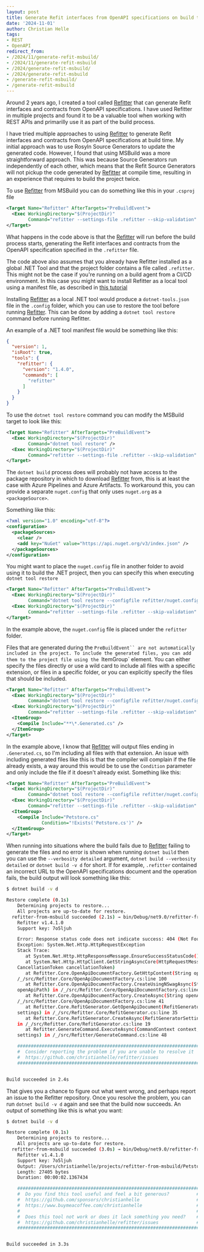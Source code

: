 ```yaml
---
layout: post
title: Generate Refit interfaces from OpenAPI specifications on build time with MSBuild
date: '2024-11-01'
author: Christian Helle
tags: 
- REST
- OpenAPI
redirect_from:
- /2024/11/generate-refit-msbuild/
- /2024/11/generate-refit-msbuild
- /2024/generate-refit-msbuild/
- /2024/generate-refit-msbuild
- /generate-refit-msbuild/
- /generate-refit-msbuild
---
```


Around 2 years ago, I created a tool called [Refitter](https://github.com/christianhelle/refitter) that can generate Refit interfaces and contracts from OpenAPI specifications. I have used Refitter in multiple projects and found it to be a valuable tool when working with REST APIs and primarilly use it as part of the build process. 

I have tried multiple approaches to using [Refitter](https://github.com/christianhelle/refitter) to generate Refit interfaces and contracts from OpenAPI specifications at build time. My initial approach was to use Rosyln Source Generators to update the generated code. However, I found that using MSBuild was a more straightforward approach. This was because Source Generators run independently of each other, which means that the Refit Source Generators will not pickup the code generated by [Refitter](https://github.com/christianhelle/refitter) at compile time, resulting in an experience that requires to build the project twice.

To use [Refitter](https://github.com/christianhelle/refitter) from MSBuild you can do something like this in your `.csproj` file

```xml
<Target Name="Refitter" AfterTargets="PreBuildEvent">
  <Exec WorkingDirectory="$(ProjectDir)"
        Command="refitter --settings-file .refitter --skip-validation" />
</Target>
```

What happens in the code above is that the [Refitter](https://github.com/christianhelle/refitter) will run before the build process starts, generating the Refit interfaces and contracts from the OpenAPI specification specified in the `.refitter` file.

The code above also assumes that you already have Refitter installed as a global .NET Tool and that the project folder contains a file called `.refitter`. This might not be the case if you're running on a build agent from a CI/CD environment. In this case you might want to install Refitter as a local tool using a manifest file, as described in [this tutorial](https://learn.microsoft.com/en-us/dotnet/core/tools/local-tools-how-to-use?WT.mc_id=DT-MVP-5004822)

Installing [Refitter](https://github.com/christianhelle/refitter) as a local .NET tool would produce a `dotnet-tools.json` file in the `.config` folder, which you can use to restore the tool before running [Refitter](https://github.com/christianhelle/refitter). This can be done by adding a `dotnet tool restore` command before running Refitter.

An example of a .NET tool manifest file would be something like this:

```json
{
  "version": 1,
  "isRoot": true,
  "tools": {
    "refitter": {
      "version": "1.4.0",
      "commands": [
        "refitter"
      ]
    }
  }
}
```

To use the `dotnet tool restore` command you can modify the MSBuild target to look like this:

```xml
<Target Name="Refitter" AfterTargets="PreBuildEvent">
  <Exec WorkingDirectory="$(ProjectDir)"
        Command="dotnet tool restore" />
  <Exec WorkingDirectory="$(ProjectDir)"
        Command="refitter --settings-file .refitter --skip-validation" />
</Target>
```

The `dotnet build` process does will probably not have access to the package repository in which to download [Refitter](https://github.com/christianhelle/refitter) from, this is at least the case with Azure Pipelines and Azure Artifacts. To workaround this, you can provide a separate `nuget.config` that only uses `nuget.org` as a `<packageSource>`.

Something like this:

```xml
<?xml version="1.0" encoding="utf-8"?>
<configuration>
  <packageSources>
    <clear />
    <add key="NuGet" value="https://api.nuget.org/v3/index.json" />
  </packageSources>
</configuration>
```

You might want to place the `nuget.config` file in another folder to avoid using it to build the .NET project, then you can specify this when executing `dotnet tool restore`

```xml
<Target Name="Refitter" AfterTargets="PreBuildEvent">
  <Exec WorkingDirectory="$(ProjectDir)"
        Command="dotnet tool restore --configfile refitter/nuget.config" />
  <Exec WorkingDirectory="$(ProjectDir)"
        Command="refitter --settings-file .refitter --skip-validation" />
</Target>
```

In the example above, the `nuget.config` file is placed under the `refitter` folder.

Files that are generated during the `PreBuildEvent`` are not automatically included in the project. To include the generated files, you can add them to the project file using the `ItemGroup` element. You can either specify the files directly or use a wild card to include all files with a specific extension, or files in a specific folder, or you can explicitly specify the files that should be included.

```xml
<Target Name="Refitter" AfterTargets="PreBuildEvent">
  <Exec WorkingDirectory="$(ProjectDir)"
        Command="dotnet tool restore --configfile refitter/nuget.config" />
  <Exec WorkingDirectory="$(ProjectDir)"
        Command="refitter --settings-file .refitter --skip-validation" />
  <ItemGroup>
    <Compile Include="**\*.Generated.cs" />
  </ItemGroup>
</Target>
```

In the example above, I know that [Refitter](https://github.com/christianhelle/refitter) will output files ending in `.Generated.cs`, so I'm including all files with that extension. An issue with including generated files like this is that the compiler will complain if the file already exists, a way around this would be to use the `Condition` parameter and only include the file if it doesn't already exist. Something like this:

```xml
<Target Name="Refitter" AfterTargets="PreBuildEvent">
  <Exec WorkingDirectory="$(ProjectDir)"
        Command="dotnet tool restore --configfile refitter/nuget.config" />
  <Exec WorkingDirectory="$(ProjectDir)"
        Command="refitter --settings-file .refitter --skip-validation" />
  <ItemGroup>
    <Compile Include="Petstore.cs"
             Condition="!Exists('Petstore.cs')" />
  </ItemGroup>
</Target>
```

When running into situations where the build fails due to [Refitter](https://github.com/christianhelle/refitter) failing to generate the files and no error is shown when running `dotnet build` then you can use the `--verbosity detailed` argument, `dotnet build --verbosity detailed` or `dotnet build -v d` for short. If for example, `.refitter` contained an incorrect URL to the OpenAPI specifications document and the operation fails, the build output will look something like this:

```bash
$ dotnet build -v d

Restore complete (0.1s)
    Determining projects to restore...
    All projects are up-to-date for restore.
  refitter-from-msbuild succeeded (2.1s) → bin/Debug/net9.0/refitter-from-msbuild.dll
    Refitter v1.4.1.0
    Support key: 7o5ljuh

    Error: Response status code does not indicate success: 404 (Not Found).
    Exception: System.Net.Http.HttpRequestException
    Stack Trace:
       at System.Net.Http.HttpResponseMessage.EnsureSuccessStatusCode()
       at System.Net.Http.HttpClient.GetStringAsyncCore(HttpRequestMessage request,
    CancellationToken cancellationToken)
       at Refitter.Core.OpenApiDocumentFactory.GetHttpContent(String openApiPath) in
    /_/src/Refitter.Core/OpenApiDocumentFactory.cs:line 100
       at Refitter.Core.OpenApiDocumentFactory.CreateUsingNSwagAsync(String
    openApiPath) in /_/src/Refitter.Core/OpenApiDocumentFactory.cs:line 49
       at Refitter.Core.OpenApiDocumentFactory.CreateAsync(String openApiPath) in
    /_/src/Refitter.Core/OpenApiDocumentFactory.cs:line 41
       at Refitter.Core.RefitGenerator.GetOpenApiDocument(RefitGeneratorSettings
    settings) in /_/src/Refitter.Core/RefitGenerator.cs:line 35
       at Refitter.Core.RefitGenerator.CreateAsync(RefitGeneratorSettings settings)
    in /_/src/Refitter.Core/RefitGenerator.cs:line 19
       at Refitter.GenerateCommand.ExecuteAsync(CommandContext context, Settings
    settings) in /_/src/Refitter/GenerateCommand.cs:line 48

    ####################################################################
    #  Consider reporting the problem if you are unable to resolve it  #
    #  https://github.com/christianhelle/refitter/issues               #
    ####################################################################


Build succeeded in 2.4s
```

That gives you a chance to figure out what went wrong, and perhaps report an issue to the Refitter repository. Once you resolve the problem, you can run `dotnet build -v d` again and see that the build now succeeds. An output of something like this is what you want:

```bash
$ dotnet build -v d

Restore complete (0.1s)
    Determining projects to restore...
    All projects are up-to-date for restore.
  refitter-from-msbuild succeeded (3.0s) → bin/Debug/net9.0/refitter-from-msbuild.dll
    Refitter v1.4.1.0
    Support key: 7o5ljuh
    Output: /Users/christianhelle/projects/refitter-from-msbuild/Petstore.cs
    Length: 27405 bytes
    Duration: 00:00:02.1367434

    ###################################################################
    #  Do you find this tool useful and feel a bit generous?          #
    #  https://github.com/sponsors/christianhelle                     #
    #  https://www.buymeacoffee.com/christianhelle                    #
    #                                                                 #
    #  Does this tool not work or does it lack something you need?    #
    #  https://github.com/christianhelle/refitter/issues              #
    ###################################################################


Build succeeded in 3.3s
```


